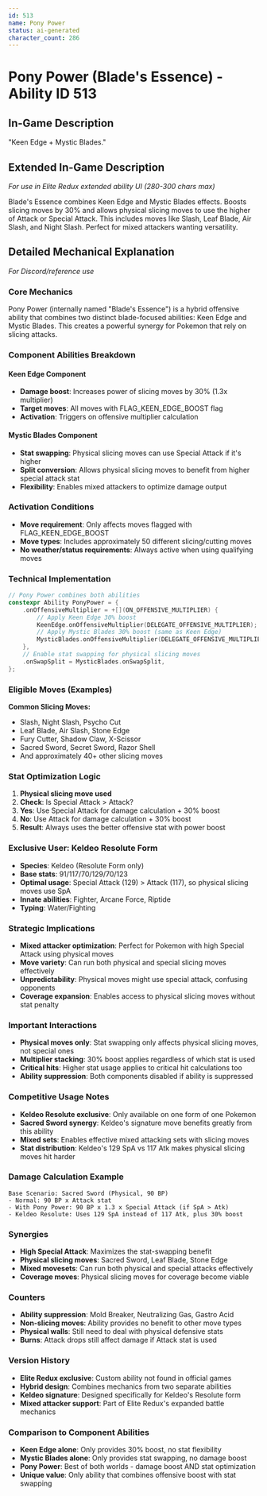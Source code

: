 ```yaml
---
id: 513
name: Pony Power
status: ai-generated
character_count: 286
---
```


# Pony Power (Blade's Essence) - Ability ID 513

## In-Game Description
"Keen Edge + Mystic Blades."

## Extended In-Game Description
*For use in Elite Redux extended ability UI (280-300 chars max)*

Blade's Essence combines Keen Edge and Mystic Blades effects. Boosts slicing moves by 30% and allows physical slicing moves to use the higher of Attack or Special Attack. This includes moves like Slash, Leaf Blade, Air Slash, and Night Slash. Perfect for mixed attackers wanting versatility.

## Detailed Mechanical Explanation
*For Discord/reference use*

### Core Mechanics
Pony Power (internally named "Blade's Essence") is a hybrid offensive ability that combines two distinct blade-focused abilities: Keen Edge and Mystic Blades. This creates a powerful synergy for Pokemon that rely on slicing attacks.

### Component Abilities Breakdown

#### Keen Edge Component
- **Damage boost**: Increases power of slicing moves by 30% (1.3x multiplier)
- **Target moves**: All moves with FLAG_KEEN_EDGE_BOOST flag
- **Activation**: Triggers on offensive multiplier calculation

#### Mystic Blades Component  
- **Stat swapping**: Physical slicing moves can use Special Attack if it's higher
- **Split conversion**: Allows physical slicing moves to benefit from higher special attack stat
- **Flexibility**: Enables mixed attackers to optimize damage output

### Activation Conditions
- **Move requirement**: Only affects moves flagged with FLAG_KEEN_EDGE_BOOST
- **Move types**: Includes approximately 50 different slicing/cutting moves
- **No weather/status requirements**: Always active when using qualifying moves

### Technical Implementation
```c
// Pony Power combines both abilities
constexpr Ability PonyPower = {
    .onOffensiveMultiplier = +[](ON_OFFENSIVE_MULTIPLIER) {
        // Apply Keen Edge 30% boost
        KeenEdge.onOffensiveMultiplier(DELEGATE_OFFENSIVE_MULTIPLIER);
        // Apply Mystic Blades 30% boost (same as Keen Edge)
        MysticBlades.onOffensiveMultiplier(DELEGATE_OFFENSIVE_MULTIPLIER);
    },
    // Enable stat swapping for physical slicing moves
    .onSwapSplit = MysticBlades.onSwapSplit,
};
```

### Eligible Moves (Examples)
**Common Slicing Moves:**
- Slash, Night Slash, Psycho Cut
- Leaf Blade, Air Slash, Stone Edge
- Fury Cutter, Shadow Claw, X-Scissor
- Sacred Sword, Secret Sword, Razor Shell
- And approximately 40+ other slicing moves

### Stat Optimization Logic
1. **Physical slicing move used**
2. **Check**: Is Special Attack > Attack?
3. **Yes**: Use Special Attack for damage calculation + 30% boost
4. **No**: Use Attack for damage calculation + 30% boost
5. **Result**: Always uses the better offensive stat with power boost

### Exclusive User: Keldeo Resolute Form
- **Species**: Keldeo (Resolute Form only)
- **Base stats**: 91/117/70/129/70/123
- **Optimal usage**: Special Attack (129) > Attack (117), so physical slicing moves use SpA
- **Innate abilities**: Fighter, Arcane Force, Riptide
- **Typing**: Water/Fighting

### Strategic Implications
- **Mixed attacker optimization**: Perfect for Pokemon with high Special Attack using physical moves
- **Move variety**: Can run both physical and special slicing moves effectively
- **Unpredictability**: Physical moves might use special attack, confusing opponents
- **Coverage expansion**: Enables access to physical slicing moves without stat penalty

### Important Interactions
- **Physical moves only**: Stat swapping only affects physical slicing moves, not special ones
- **Multiplier stacking**: 30% boost applies regardless of which stat is used
- **Critical hits**: Higher stat usage applies to critical hit calculations too
- **Ability suppression**: Both components disabled if ability is suppressed

### Competitive Usage Notes
- **Keldeo Resolute exclusive**: Only available on one form of one Pokemon
- **Sacred Sword synergy**: Keldeo's signature move benefits greatly from this ability
- **Mixed sets**: Enables effective mixed attacking sets with slicing moves
- **Stat distribution**: Keldeo's 129 SpA vs 117 Atk makes physical slicing moves hit harder

### Damage Calculation Example
```
Base Scenario: Sacred Sword (Physical, 90 BP)
- Normal: 90 BP x Attack stat
- With Pony Power: 90 BP x 1.3 x Special Attack (if SpA > Atk)
- Keldeo Resolute: Uses 129 SpA instead of 117 Atk, plus 30% boost
```

### Synergies
- **High Special Attack**: Maximizes the stat-swapping benefit
- **Physical slicing moves**: Sacred Sword, Leaf Blade, Stone Edge
- **Mixed movesets**: Can run both physical and special attacks effectively
- **Coverage moves**: Physical slicing moves for coverage become viable

### Counters
- **Ability suppression**: Mold Breaker, Neutralizing Gas, Gastro Acid
- **Non-slicing moves**: Ability provides no benefit to other move types
- **Physical walls**: Still need to deal with physical defensive stats
- **Burns**: Attack drops still affect damage if Attack stat is used

### Version History
- **Elite Redux exclusive**: Custom ability not found in official games
- **Hybrid design**: Combines mechanics from two separate abilities
- **Keldeo signature**: Designed specifically for Keldeo's Resolute form
- **Mixed attacker support**: Part of Elite Redux's expanded battle mechanics

### Comparison to Component Abilities
- **Keen Edge alone**: Only provides 30% boost, no stat flexibility
- **Mystic Blades alone**: Only provides stat swapping, no damage boost  
- **Pony Power**: Best of both worlds - damage boost AND stat optimization
- **Unique value**: Only ability that combines offensive boost with stat swapping